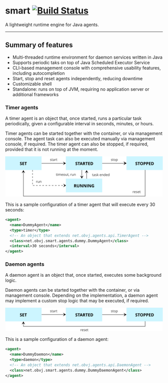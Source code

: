 # smart [![Build Status](https://travis-ci.org/oswaldobapvicjr/smart.svg?branch=master)](https://travis-ci.org/oswaldobapvicjr/smart)

A lightweight runtime engine for Java agents.

---

## Summary of features

- Multi-threaded runtime environment for daemon services written in Java
- Supports periodic taks on top of Java Scheduled Executor Service
- CLI-based management console with comprehensive usability features, including autocompletion
- Start, stop and reset agents independently, reducing downtime
- Customizable shell
- Standalone: runs on top of JVM, requiring no application server or additional frameworks

### Timer agents

A timer agent is an object that, once started, runs a particular task periodically, given a configurable interval in seconds, minutes, or hours.

Timer agents can be started together with the container, or via management console.
The agent task can also be executed manually via management console, if required. The timer agent can also be stopped, if required, provided that it is not running at the moment.

![Timer agents state machine](resources/state_chart_timer_agents.svg)

This is a sample configuration of a timer agent that will execute every 30 seconds:

```xml
<agent>
  <name>DummyAgent</name>
  <type>timer</type>
  <!-- An object that extends net.obvj.agents.api.TimerAgent -->
  <class>net.obvj.smart.agents.dummy.DummyAgent</class>
  <interval>30 seconds</interval>
</agent>
```

### Daemon agents

A daemon agent is an object that, once started, executes some background logic.

Daemon agents can be started together with the container, or via management console. Depending on the implementation, a daemon agent may implement a custom stop logic that may be executed, if required. 

![Daemon agents state machine](resources/state_chart_daemon_agents.svg)

This is a sample configuration of a daemon agent:

```xml
<agent>
  <name>DummyDaemon</name>
  <type>daemon</type>
  <!-- An object that extends net.obvj.agents.api.DaemonAgent -->
  <class>net.obvj.smart.agents.dummy.DummyDaemonAgent</class>
</agent>
```
